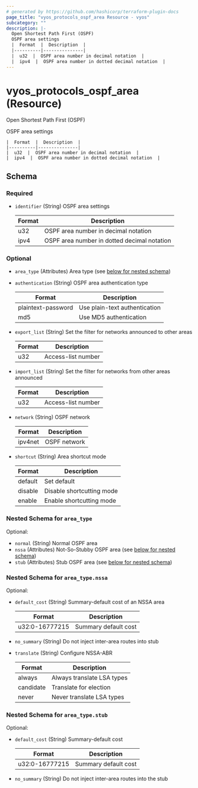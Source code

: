 ```yaml
---
# generated by https://github.com/hashicorp/terraform-plugin-docs
page_title: "vyos_protocols_ospf_area Resource - vyos"
subcategory: ""
description: |-
  Open Shortest Path First (OSPF)
  OSPF area settings
  |  Format  |  Description  |
  |----------|---------------|
  |  u32  |  OSPF area number in decimal notation  |
  |  ipv4  |  OSPF area number in dotted decimal notation  |
---
```


# vyos_protocols_ospf_area (Resource)

Open Shortest Path First (OSPF)

OSPF area settings

    |  Format  |  Description  |
    |----------|---------------|
    |  u32  |  OSPF area number in decimal notation  |
    |  ipv4  |  OSPF area number in dotted decimal notation  |



<!-- schema generated by tfplugindocs -->
## Schema

### Required

- `identifier` (String) OSPF area settings

    |  Format  |  Description  |
    |----------|---------------|
    |  u32  |  OSPF area number in decimal notation  |
    |  ipv4  |  OSPF area number in dotted decimal notation  |

### Optional

- `area_type` (Attributes) Area type (see [below for nested schema](#nestedatt--area_type))
- `authentication` (String) OSPF area authentication type

    |  Format  |  Description  |
    |----------|---------------|
    |  plaintext-password  |  Use plain-text authentication  |
    |  md5  |  Use MD5 authentication  |
- `export_list` (String) Set the filter for networks announced to other areas

    |  Format  |  Description  |
    |----------|---------------|
    |  u32  |  Access-list number  |
- `import_list` (String) Set the filter for networks from other areas announced

    |  Format  |  Description  |
    |----------|---------------|
    |  u32  |  Access-list number  |
- `network` (String) OSPF network

    |  Format  |  Description  |
    |----------|---------------|
    |  ipv4net  |  OSPF network  |
- `shortcut` (String) Area shortcut mode

    |  Format  |  Description  |
    |----------|---------------|
    |  default  |  Set default  |
    |  disable  |  Disable shortcutting mode  |
    |  enable  |  Enable shortcutting mode  |

<a id="nestedatt--area_type"></a>
### Nested Schema for `area_type`

Optional:

- `normal` (String) Normal OSPF area
- `nssa` (Attributes) Not-So-Stubby OSPF area (see [below for nested schema](#nestedatt--area_type--nssa))
- `stub` (Attributes) Stub OSPF area (see [below for nested schema](#nestedatt--area_type--stub))

<a id="nestedatt--area_type--nssa"></a>
### Nested Schema for `area_type.nssa`

Optional:

- `default_cost` (String) Summary-default cost of an NSSA area

    |  Format  |  Description  |
    |----------|---------------|
    |  u32:0-16777215  |  Summary default cost  |
- `no_summary` (String) Do not inject inter-area routes into stub
- `translate` (String) Configure NSSA-ABR

    |  Format  |  Description  |
    |----------|---------------|
    |  always  |  Always translate LSA types  |
    |  candidate  |  Translate for election  |
    |  never  |  Never translate LSA types  |


<a id="nestedatt--area_type--stub"></a>
### Nested Schema for `area_type.stub`

Optional:

- `default_cost` (String) Summary-default cost

    |  Format  |  Description  |
    |----------|---------------|
    |  u32:0-16777215  |  Summary default cost  |
- `no_summary` (String) Do not inject inter-area routes into the stub
